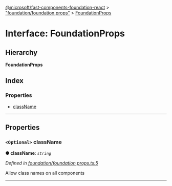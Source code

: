 [@microsoft/fast-components-foundation-react](../README.md) > ["foundation/foundation.props"](../modules/_foundation_foundation_props_.md) > [FoundationProps](../interfaces/_foundation_foundation_props_.foundationprops.md)

# Interface: FoundationProps

## Hierarchy

**FoundationProps**

## Index

### Properties

* [className](_foundation_foundation_props_.foundationprops.md#classname)

---

## Properties

<a id="classname"></a>

### `<Optional>` className

**● className**: *`string`*

*Defined in [foundation/foundation.props.ts:5](https://github.com/Microsoft/fast-dna/blob/164dd3ca/packages/fast-components-foundation-react/src/foundation/foundation.props.ts#L5)*

Allow class names on all components

___

